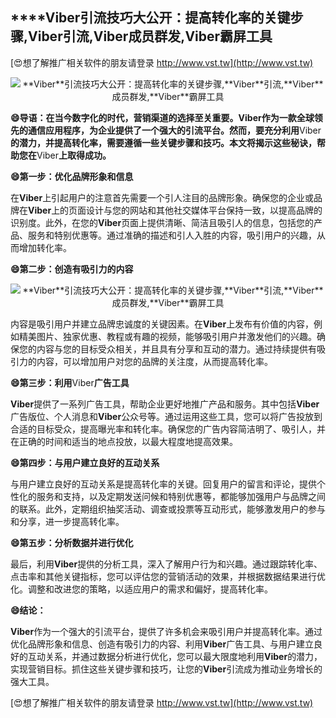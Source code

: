 ## ****Viber**引流技巧大公开：提高转化率的关键步骤,**Viber**引流,**Viber**成员群发,**Viber**霸屏工具**

[😍想了解推广相关软件的朋友请登录 http://www.vst.tw](http://www.vst.tw)

 <center><img src="https://vst.tw/MP4/tuiguang/png/6.png" alt="**Viber**引流技巧大公开：提高转化率的关键步骤,**Viber**引流,**Viber**成员群发,**Viber**霸屏工具"></center>

**😄导语：在当今数字化的时代，营销渠道的选择至关重要。**Viber**作为一款全球领先的通信应用程序，为企业提供了一个强大的引流平台。然而，要充分利用**Viber**的潜力，并提高转化率，需要遵循一些关键步骤和技巧。本文将揭示这些秘诀，帮助您在**Viber**上取得成功。**

**😄第一步：优化品牌形象和信息**

在**Viber**上引起用户的注意首先需要一个引人注目的品牌形象。确保您的企业或品牌在**Viber**上的页面设计与您的网站和其他社交媒体平台保持一致，以提高品牌的识别度。此外，在您的**Viber**页面上提供清晰、简洁且吸引人的信息，包括您的产品、服务和特别优惠等。通过准确的描述和引人入胜的内容，吸引用户的兴趣，从而增加转化率。

**😄第二步：创造有吸引力的内容**

 <center><img src="https://vst.tw/MP4/tuiguang/png/1.png" alt="**Viber**引流技巧大公开：提高转化率的关键步骤,**Viber**引流,**Viber**成员群发,**Viber**霸屏工具"></center>

内容是吸引用户并建立品牌忠诚度的关键因素。在**Viber**上发布有价值的内容，例如精美图片、独家优惠、教程或有趣的视频，能够吸引用户并激发他们的兴趣。确保您的内容与您的目标受众相关，并且具有分享和互动的潜力。通过持续提供有吸引力的内容，可以增加用户对您的品牌的关注度，从而提高转化率。

**😄第三步：利用**Viber**广告工具**

**Viber**提供了一系列广告工具，帮助企业更好地推广产品和服务。其中包括**Viber**广告版位、个人消息和**Viber**公众号等。通过运用这些工具，您可以将广告投放到合适的目标受众，提高曝光率和转化率。确保您的广告内容简洁明了、吸引人，并在正确的时间和适当的地点投放，以最大程度地提高效果。

**😄第四步：与用户建立良好的互动关系**

与用户建立良好的互动关系是提高转化率的关键。回复用户的留言和评论，提供个性化的服务和支持，以及定期发送问候和特别优惠等，都能够加强用户与品牌之间的联系。此外，定期组织抽奖活动、调查或投票等互动形式，能够激发用户的参与和分享，进一步提高转化率。

**😄第五步：分析数据并进行优化**

最后，利用**Viber**提供的分析工具，深入了解用户行为和兴趣。通过跟踪转化率、点击率和其他关键指标，您可以评估您的营销活动的效果，并根据数据结果进行优化。调整和改进您的策略，以适应用户的需求和偏好，提高转化率。

**😄结论：**

**Viber**作为一个强大的引流平台，提供了许多机会来吸引用户并提高转化率。通过优化品牌形象和信息、创造有吸引力的内容、利用**Viber**广告工具、与用户建立良好的互动关系，并通过数据分析进行优化，您可以最大限度地利用**Viber**的潜力，实现营销目标。抓住这些关键步骤和技巧，让您的**Viber**引流成为推动业务增长的强大工具。

[😍想了解推广相关软件的朋友请登录 http://www.vst.tw](http://www.vst.tw)



